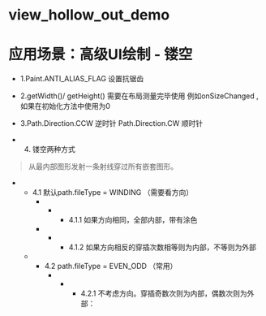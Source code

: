 # view_hollow_out_demo

# 应用场景：高级UI绘制 - 镂空

- 1.Paint.ANTI_ALIAS_FLAG 设置抗锯齿

- 2.getWidth()/ getHeight() 需要在布局测量完毕使用 例如onSizeChanged ,如果在初始化方法中使用为0

- 3.Path.Direction.CCW 逆时针 Path.Direction.CW 顺时针

- 4. 镂空两种方式
> 从最内部图形发射一条射线穿过所有嵌套图形。
 - -  4.1  默认path.fileType = WINDING  （需要看方向）
        - - - 4.1.1 如果方向相同，全部内部，带有涂色
        - - -  4.1.2 如果方向相反的穿插次数相等则为内部，不等则为外部
     - - 4.2 path.fileType = EVEN_ODD （常用）
         - - - 4.2.1 不考虑方向。穿插奇数次则为内部，偶数次则为外部：
        